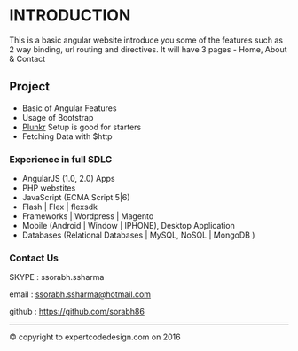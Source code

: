 # INTRODUCTION
This is a basic angular website introduce you some of the features such as 2 way binding, url routing and directives. It will have 3 pages - Home, About & Contact
## Project
* Basic of Angular Features
* Usage of Bootstrap
* [Plunkr](http://plnkr.co) Setup is good for starters
* Fetching Data with $http
### Experience in full SDLC
* AngularJS (1.0, 2.0) Apps
* PHP webstites
* JavaScript (ECMA Script 5|6)
* Flash | Flex | flexsdk
* Frameworks | Wordpress | Magento 
* Mobile (Android | Window | IPHONE), Desktop Application
* Databases (Relational Databases | MySQL, NoSQL | MongoDB )
### Contact Us
SKYPE : ssorabh.ssharma

email : ssorabh.ssharma@hotmail.com

github : https://github.com/sorabh86

-------

© copyright to expertcodedesign.com on 2016 